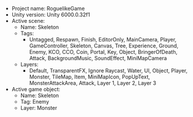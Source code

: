 <!-- UNITY CODE ASSIST INSTRUCTIONS START -->
- Project name: RoguelikeGame
- Unity version: Unity 6000.0.32f1
- Active scene:
  - Name: Skeleton
  - Tags:
    - Untagged, Respawn, Finish, EditorOnly, MainCamera, Player, GameController, Skeleton, Canvas, Tree, Experience, Ground, Enemy, KCO, CCO, Coin, Portal, Key, Object, BringerOfDeath, Attack, BackgroundMusic, SoundEffect, MiniMapCamera
  - Layers:
    - Default, TransparentFX, Ignore Raycast, Water, UI, Object, Player, Monster, TileMap, Item, MiniMapIcon, PopUpText, MonsterAttackArea, Attack, Layer 1, Layer 2, Layer 3
- Active game object:
  - Name: Skeleton
  - Tag: Enemy
  - Layer: Monster
<!-- UNITY CODE ASSIST INSTRUCTIONS END -->